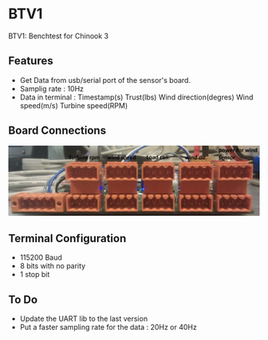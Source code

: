 BTV1
=====

BTV1: Benchtest for Chinook 3 
  
Features
--------

* Get Data from usb/serial port of the sensor's board.
* Samplig rate : 10Hz
* Data in terminal : Timestamp(s)   Trust(lbs)   Wind direction(degres)   Wind speed(m/s)   Turbine speed(RPM)

Board Connections
-----------------

![Sensor connections](btconnections.png)

Terminal Configuration
----------------------

* 115200 Baud
* 8 bits with no parity
* 1 stop bit

To Do
-----

* Update the UART lib to the last version
* Put a faster sampling rate for the data : 20Hz or 40Hz
